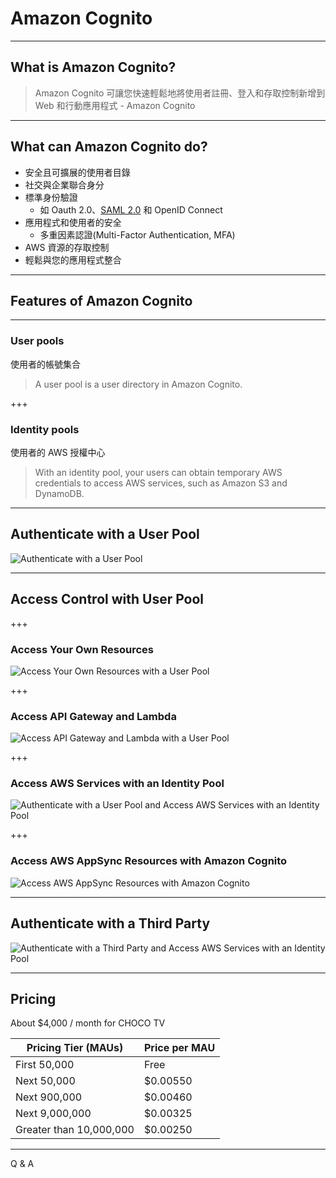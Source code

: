 # Amazon Cognito

---

## What is Amazon Cognito?

> Amazon Cognito 可讓您快速輕鬆地將使用者註冊、登入和存取控制新增到 Web 和行動應用程式 - Amazon Cognito

---

## What can Amazon Cognito do?

* 安全且可擴展的使用者目錄
* 社交與企業聯合身分
* 標準身份驗證
  * 如 Oauth 2.0、[SAML 2.0](https://aws.amazon.com/tw/identity/saml/) 和 OpenID Connect
* 應用程式和使用者的安全
  * 多重因素認證(Multi-Factor Authentication, MFA)
* AWS 資源的存取控制
* 輕鬆與您的應用程式整合

---

## Features of Amazon Cognito

---

### User pools

使用者的帳號集合

> A user pool is a user directory in Amazon Cognito.

+++

### Identity pools

使用者的 AWS 授權中心

> With an identity pool, your users can obtain temporary AWS credentials to access AWS services, such as Amazon S3 and DynamoDB.

---

## Authenticate with a User Pool

![Authenticate with a User Pool](https://docs.aws.amazon.com/zh_tw/cognito/latest/developerguide/images/scenario-authentication-cup.png)

---

## Access Control with User Pool

+++

### Access Your Own Resources

![Access Your Own Resources with a User Pool](https://docs.aws.amazon.com/zh_tw/cognito/latest/developerguide/images/scenario-standalone.png)

+++

### Access API Gateway and Lambda

![Access API Gateway and Lambda with a User Pool](https://docs.aws.amazon.com/zh_tw/cognito/latest/developerguide/images/scenario-api-gateway.png)

+++

### Access AWS Services with an Identity Pool

![Authenticate with a User Pool and Access AWS Services with an Identity Pool](https://docs.aws.amazon.com/zh_tw/cognito/latest/developerguide/images/scenario-cup-cib.png)

+++

### Access AWS AppSync Resources with Amazon Cognito

![Access AWS AppSync Resources with Amazon Cognito](https://docs.aws.amazon.com/zh_tw/cognito/latest/developerguide/images/scenario-appsync.png)

---

## Authenticate with a Third Party

![Authenticate with a Third Party and Access AWS Services with an Identity Pool](https://docs.aws.amazon.com/zh_tw/cognito/latest/developerguide/images/scenario-identity-pool.png)

---

## Pricing

About $4,000 / month for CHOCO TV

| Pricing Tier (MAUs)     | Price per MAU |
| ----------------------- | ------------- |
| First 50,000            | Free          |
| Next 50,000             | $0.00550      |
| Next 900,000            | $0.00460      |
| Next 9,000,000          | $0.00325      |
| Greater than 10,000,000 | $0.00250      |

---

Q & A